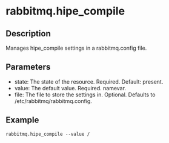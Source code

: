 # rabbitmq.hipe_compile

## Description

Manages hipe_compile settings in a rabbitmq.config file.

## Parameters

* state: The state of the resource. Required. Default: present.
* value: The default value. Required. namevar.
* file: The file to store the settings in. Optional. Defaults to /etc/rabbitmq/rabbitmq.config.

## Example

```shell
rabbitmq.hipe_compile --value /
```

